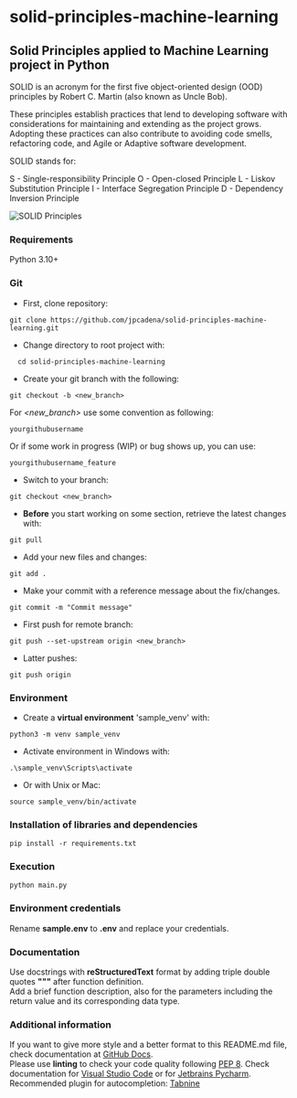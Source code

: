 # solid-principles-machine-learning

## Solid Principles applied to Machine Learning project in Python

SOLID is an acronym for the first five object-oriented design (OOD) principles
by Robert C. Martin (also known as Uncle Bob).

These principles establish practices that lend to developing software with
considerations for maintaining and extending as the project grows. Adopting
these practices can also contribute to avoiding code smells, refactoring code,
and Agile or Adaptive software development.

SOLID stands for:

S - Single-responsibility Principle
O - Open-closed Principle
L - Liskov Substitution Principle
I - Interface Segregation Principle
D - Dependency Inversion Principle

![SOLID Principles](https://miro.medium.com/max/1200/1*li4XFQoUyRq4TGbu0Tm1bQ.jpeg)

### Requirements

Python 3.10+

### Git

+ First, clone repository:

```
git clone https://github.com/jpcadena/solid-principles-machine-learning.git
```

+ Change directory to root project with:

```
  cd solid-principles-machine-learning
```

+ Create your git branch with the following:

```
git checkout -b <new_branch>
```

For *<new_branch>* use some convention as following:

```
yourgithubusername
```

Or if some work in progress (WIP) or bug shows up, you can use:

```
yourgithubusername_feature
```

+ Switch to your branch:

```
git checkout <new_branch>
```

+ **Before** you start working on some section, retrieve the latest changes
  with:

```
git pull
```

+ Add your new files and changes:

```
git add .
```

+ Make your commit with a reference message about the fix/changes.

```
git commit -m "Commit message"
```

+ First push for remote branch:

```
git push --set-upstream origin <new_branch>
```

+ Latter pushes:

```
git push origin
```

### Environment

+ Create a **virtual environment** 'sample_venv' with:

```
python3 -m venv sample_venv
```

+ Activate environment in Windows with:

```
.\sample_venv\Scripts\activate
```

+ Or with Unix or Mac:

```
source sample_venv/bin/activate
```

### Installation of libraries and dependencies

```
pip install -r requirements.txt
```

### Execution

```
python main.py
```

### Environment credentials

Rename **sample.env** to **.env** and replace your credentials.

### Documentation

Use docstrings with **reStructuredText** format by adding triple double quotes
**"""** after function definition.\
Add a brief function description, also for the parameters including the return
value and its corresponding data type.

### Additional information

If you want to give more style and a better format to this README.md file,
check documentation
at [GitHub Docs](https://docs.github.com/en/get-started/writing-on-github/getting-started-with-writing-and-formatting-on-github/basic-writing-and-formatting-syntax).\
Please use **linting** to check your code quality
following [PEP 8](https://peps.python.org/pep-0008/). Check documentation
for [Visual Studio Code](https://code.visualstudio.com/docs/python/linting#_run-linting)
or
for [Jetbrains Pycharm](https://github.com/leinardi/pylint-pycharm/blob/master/README.md).\
Recommended plugin for
autocompletion: [Tabnine](https://www.tabnine.com/install)

